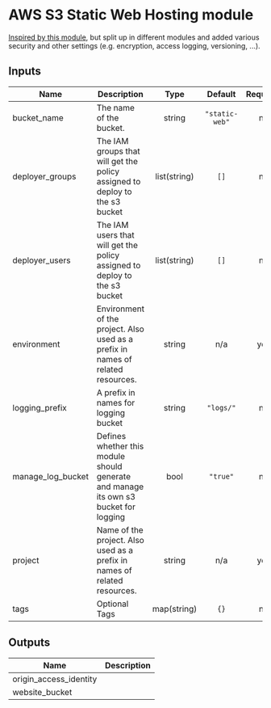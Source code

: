 # AWS S3 Static Web Hosting module

[Inspired by this module](https://github.com/ringods/terraform-website-s3-cloudfront-route53), but split up in different modules and added various security and other settings (e.g. encryption, access logging, versioning, ...).

<!-- BEGINNING OF PRE-COMMIT-TERRAFORM DOCS HOOK -->
## Inputs

| Name | Description | Type | Default | Required |
|------|-------------|:----:|:-----:|:-----:|
| bucket\_name | The name of the bucket. | string | `"static-web"` | no |
| deployer\_groups | The IAM groups that will get the policy assigned to deploy to the s3 bucket | list(string) | `[]` | no |
| deployer\_users | The IAM users that will get the policy assigned to deploy to the s3 bucket | list(string) | `[]` | no |
| environment | Environment of the project. Also used as a prefix in names of related resources. | string | n/a | yes |
| logging\_prefix | A prefix in names for logging bucket | string | `"logs/"` | no |
| manage\_log\_bucket | Defines whether this module should generate and manage its own s3 bucket for logging | bool | `"true"` | no |
| project | Name of the project. Also used as a prefix in names of related resources. | string | n/a | yes |
| tags | Optional Tags | map(string) | `{}` | no |

## Outputs

| Name | Description |
|------|-------------|
| origin\_access\_identity |  |
| website\_bucket |  |

<!-- END OF PRE-COMMIT-TERRAFORM DOCS HOOK -->

